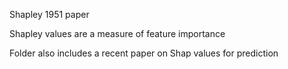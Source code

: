 Shapley 1951 paper 

Shapley values are a measure of feature importance
 
Folder also includes a recent paper on Shap values for prediction


